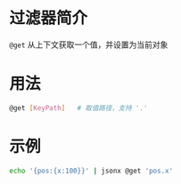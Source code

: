 # 过滤器简介

`@get` 从上下文获取一个值，并设置为当前对象

# 用法

```bash
@get [KeyPath]   # 取值路径，支持 '.'
```

# 示例

```bash
echo '{pos:{x:100}}' | jsonx @get 'pos.x'
```

